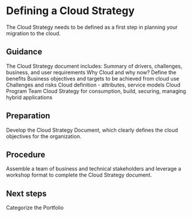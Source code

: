 # Defining a Cloud Strategy

The Cloud Strategy needs to be defined as a first step in planning your migration to the cloud.

## Guidance

The Cloud Strategy document includes:
  Summary of drivers, challenges, business, and user requirements
  Why Cloud and why now? Define the benefits
  Business objectives and targets to be achieved from cloud use
  Challenges and risks
  Cloud definition - attributes, service models
  Cloud Program Team
  Cloud Strategy for consumption, build, securing, managing hybrid applications

## Preparation

Develop the Cloud Strategy Document, which clearly defines the cloud objectives for the organization.  

## Procedure

Assemble a team of business and technical stakeholders and leverage a workshop format to complete the Cloud Strategy document.

## Next steps

Categorize the Portfolio
